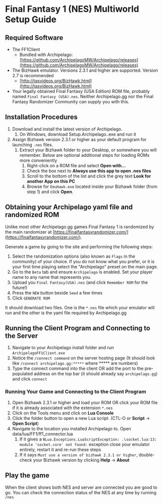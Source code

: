 # Final Fantasy 1 (NES) Multiworld Setup Guide

## Required Software
- The FF1Client
  - Bundled with Archipelago: [https://github.com/ArchipelagoMW/Archipelago/releases](https://github.com/ArchipelagoMW/Archipelago/releases)
- The BizHawk emulator. Versions 2.3.1 and higher are supported. Version 2.7 is recommended
  - [http://tasvideos.org/BizHawk.html](http://tasvideos.org/BizHawk.html)
- Your legally obtained Final Fantasy (USA Edition) ROM file, probably named `Final Fantasy (USA).nes`. Neither Archipelago.gg nor the Final Fantasy Randomizer Community can supply you with this.

## Installation Procedures
1. Download and install the latest version of Archipelago.
   1. On Windows, download Setup.Archipelago.<HighestVersion>.exe and run it
2. Assign Bizhawk version 2.3.1 or higher as your default program for launching `.nes` files.
    1. Extract your Bizhawk folder to your Desktop, or somewhere you will remember. Below are optional additional
       steps for loading ROMs more conveniently
       1. Right-click on a ROM file and select **Open with...**
       2. Check the box next to **Always use this app to open .nes files**
       3. Scroll to the bottom of the list and click the grey text **Look for another App on this PC**
       4. Browse for `EmuHawk.exe` located inside your Bizhawk folder (from step 1) and click **Open**.

## Obtaining your Archipelago yaml file and randomized ROM
Unlike most other Archipelago.gg games Final Fantasy 1 is randomized by the main randomizer at [https://finalfantasyrandomizer.com/](https://finalfantasyrandomizer.com/). 

Generate a game by going to the site and performing the following steps:
1. Select the randomization options (also known as `Flags` in the community) of your choice. If you do not know what you prefer, or it is your first time playing select the "Archipelago" preset on the main page.
2. Go to the `Beta` tab and ensure `Archipelago` is enabled. Set your player name to any name that represents you.
3. Upload you `Final Fantasy(USA).nes` (and click `Remember ROM` for the future!)
4. Press the `NEW` button beside `Seed` a few times
5. Click `GENERATE ROM`

It should download two files. One is the `*.nes` file which your emulator will run and the other is the yaml file required by Archipelago.gg

## Running the Client Program and Connecting to the Server
1. Navigate to your Archipelago install folder and run `ArchipelagoFF1Client.exe`
2. Notice the `/connect command` on the server hosting page (It should look like `/connect archipelago.gg:*****` where ***** are numbers)
3. Type the connect command into the client OR add the port to the pre-populated address on the top bar (it should already say `archipelago.gg`) and click `connect`

### Running Your Game and Connecting to the Client Program
1. Open Bizhawk 2.3.1 or higher and load your ROM OR click your ROM file if it is already associated with the extension `*.nes`
2. Click on the Tools menu and click on **Lua Console**
3. Click the folder button to open a new Lua script. (CTL-O or **Script** -> **Open Script**)
4. Navigate to the location you installed Archipelago to. Open data/lua/FF1/ff1_connector.lua
   1. If it gives a `NLua.Exceptions.LuaScriptException: .\socket.lua:13: module 'socket.core' not found:` exception close your emulator entirely, restart it and re-run these steps
   2. If it says `Must use a version of bizhawk 2.3.1 or higher`, double-check your Bizhawk version by clicking **Help** -> **About**

## Play the game
When the client shows both NES and server are connected you are good to go. You can check the connection status of the NES at any time by running `/nes`
